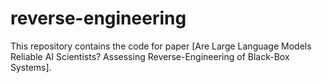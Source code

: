 # reverse-engineering

This repository contains the code for paper [Are Large Language Models Reliable AI Scientists? Assessing Reverse-Engineering of Black-Box Systems].
